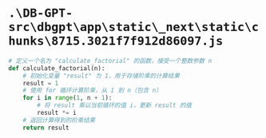 # `.\DB-GPT-src\dbgpt\app\static\_next\static\chunks\8715.3021f7f912d86097.js`

```py
# 定义一个名为 "calculate_factorial" 的函数，接受一个整数参数 n
def calculate_factorial(n):
    # 初始化变量 "result" 为 1，用于存储阶乘的计算结果
    result = 1
    # 使用 for 循环计算阶乘，从 1 到 n（包含 n）
    for i in range(1, n + 1):
        # 将 result 乘以当前循环的值 i，更新 result 的值
        result *= i
    # 返回计算得到的阶乘结果
    return result
```
